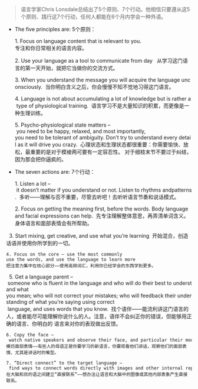 > 语言学家Chris Lonsdale总结出了5个原则、7个行动。他相信只要遵从这5个原则、践行这7个行动，任何人都能在6个月内学会一种外语。 

* The five principles are: 5个原则：         

	1. Focus on language content that is relevant to you.            
	   专注和你日常相关的语言内容。        
	
	2. Use your language as a tool to communicate from day 
	   从学习这门语言的第一天开始，就把它当做你的交流方式。  
	
	3. When you understand the message you will acquire the language unconsciously. 
	   当你明白含义之后，你会慢慢不知不觉地习得这门语言。  
	
	4. Language is not about accumulating a lot of knowledge but is rather a type of physiological training. 
	语言学习不是大量知识的积累，而更像是一种生理训练。  

	5. Psycho-physiological state matters – you need to be happy, relaxed, and most importantly,
	you need to be tolerant of ambiguity. Don’t try to understand every detail as it will drive you crazy. 
	心理状态和生理状态都很重要：你需要愉快、放松，最重要的是对于模棱两可要有一定容忍性。
	对于细枝末节不要过于纠结，因为那会把你逼疯的。  

* The seven actions are: 7个行动： 

	1. Listen a lot – it doesn’t matter if you understand or not. Listen to rhythms andpatterns. 
	多听——理解与否不重要，尽管去听吧！去听听语言节奏和说话模式。  

	2. Focus on getting the meaning first, before the words. Body language and facial expressions can help. 
	先专注理解整体意思，再弄清单词含义。身体语言和面部表情会有所帮助。 

 
	3. Start mixing, get creative, and use what you’re learning 
	开始混合，创造话语并使用你所学到的一切。  
	
	4. Focus on the core – use the most commonly use the words, and use the language to learn more 
	把注意力集中在核心部分——使用高频词汇，利用你已经学会的东西学到更多。 
 
	5. Get a language parent – someone who is fluent in the language and who will do their best to understand what 		       you mean; who will not correct your mistakes; who will feedback their understanding of what you’re saying using correct		 language, and uses words that you know. 
	 找个语伴——能流利讲这门语言的人，或者能尽可能理解你说什么的人。注意，语伴不会纠正你的错误，但能够用正确的语言、你明白的	 	 语言来对你的表现做出反馈。  

	6. Copy the face – watch native speakers and observe their face, and particular their mouth moves when they’re speaking. 
	模仿面部表情——有些人的母语正是你要学习的新语言，你要观看他们讲话，观察他们的面部表情、尤其是讲话时的嘴型。    

	7. “Direct connect” to the target language – find ways to connect words directly with images and other internal representations. 
	在大脑和目的语之间建立“直接联系”——想办法让语言和大脑中的图像或其他内部表象产生直接联系。		


